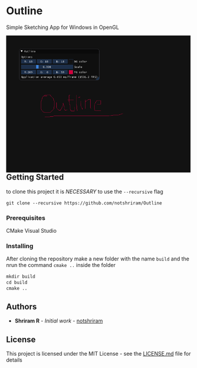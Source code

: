 # Outline

Simple Sketching App for Windows in OpenGL


<img src="screen.png" style="float: left; margin-right: 10px;" width=500px/>


## Getting Started
to clone this project it is *NECESSARY* to use the `--recursive` flag


```
git clone --recursive https://github.com/notshriram/Outline
```

### Prerequisites

CMake 
Visual Studio

### Installing
After cloning the repository make a new folder with the name `build` and the nrun the command `cmake ..` inside the folder 

```
mkdir build
cd build
cmake ..
```

## Authors

* **Shriram R** - *Initial work* - [notshriram](https://github.com/notshriram)

## License

This project is licensed under the MIT License - see the [LICENSE.md](LICENSE.md) file for details
